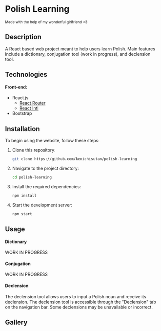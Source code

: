 # Polish Learning
<sub> Made with the help of my wonderful girlfriend <3</sub>

## Description

A React based web project meant to help users learn Polish. Main features include a
dictionary, conjugation tool (work in progress), and declension tool.

## Technologies

#### Front-end:
- React.js
    - [React Router](https://reactrouter.com/)
    - [React Intl](https://formatjs.io/docs/react-intl/)
- Bootstrap

## Installation

To begin using the website, follow these steps:

1. Clone this repository:
   ```bash
   git clone https://github.com/kenichisutan/polish-learning
    ```

2. Navigate to the project directory:
   ```bash
   cd polish-learning
    ```

3. Install the required dependencies:
    ```bash
   npm install
    ```

4. Start the development server:
    ```bash
    npm start
     ```
   
## Usage

#### Dictionary

WORK IN PROGRESS

#### Conjugation

WORK IN PROGRESS

#### Declension

The declension tool allows users to input a Polish noun and receive its declension.
The declension tool is accessible through the "Declension" tab on the navigation bar.
Some declensions may be unavailable or incorrect.

## Gallery
